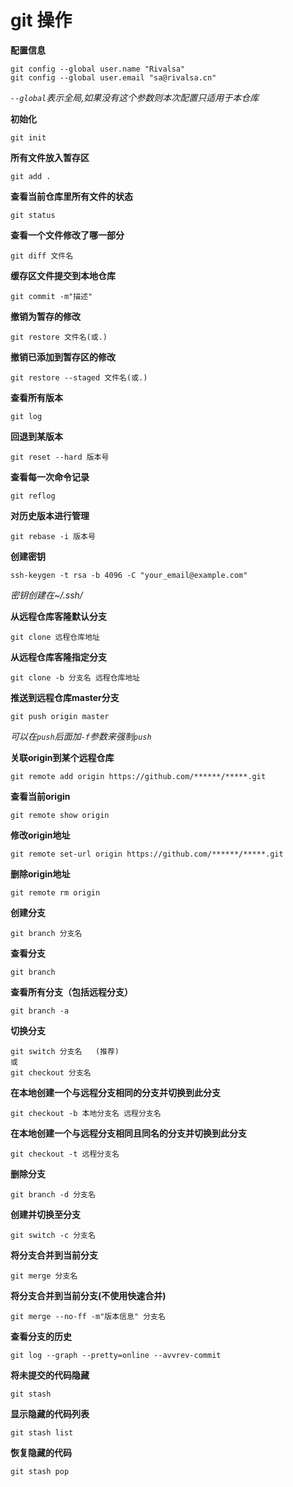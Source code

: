 # git 操作

**配置信息**

```git
git config --global user.name "Rivalsa"
git config --global user.email "sa@rivalsa.cn"
```

*`--global`表示全局,如果没有这个参数则本次配置只适用于本仓库*

**初始化**

```git
git init
```

**所有文件放入暂存区**

```git
git add .
```

**查看当前仓库里所有文件的状态**

```git
git status
```

**查看一个文件修改了哪一部分**

```git
git diff 文件名
```
**缓存区文件提交到本地仓库**

```git
git commit -m"描述"
```

**撤销为暂存的修改**

```git
git restore 文件名(或.)
```

**撤销已添加到暂存区的修改**

```git
git restore --staged 文件名(或.)
```

**查看所有版本**

```git
git log
```

**回退到某版本**

```git
git reset --hard 版本号
```

**查看每一次命令记录**

```git
git reflog
```

**对历史版本进行管理**

```git
git rebase -i 版本号
```

**创建密钥**

```git
ssh-keygen -t rsa -b 4096 -C "your_email@example.com"
```

*密钥创建在~/.ssh/*

**从远程仓库客隆默认分支**

```git
git clone 远程仓库地址
```

**从远程仓库客隆指定分支**

```git
git clone -b 分支名 远程仓库地址
```

**推送到远程仓库master分支**

```git
git push origin master
```

*可以在`push`后面加`-f`参数来强制`push`*

**关联origin到某个远程仓库**

```git
git remote add origin https://github.com/******/*****.git
```

**查看当前origin**

```git
git remote show origin
```

**修改origin地址**

```git
git remote set-url origin https://github.com/******/*****.git
```

**删除origin地址**

```git
git remote rm origin
```

**创建分支**

```git
git branch 分支名
```

**查看分支**

```git
git branch
```

**查看所有分支（包括远程分支）**

```git
git branch -a
```

**切换分支**

```git
git switch 分支名   (推荐)
或
git checkout 分支名
```

**在本地创建一个与远程分支相同的分支并切换到此分支**

```git
git checkout -b 本地分支名 远程分支名
```

**在本地创建一个与远程分支相同且同名的分支并切换到此分支**

```git
git checkout -t 远程分支名
```

**删除分支**

```git
git branch -d 分支名
```

**创建并切换至分支**

```git
git switch -c 分支名
```

**将分支合并到当前分支**

```git
git merge 分支名
```

**将分支合并到当前分支(不使用快速合并)**

```git
git merge --no-ff -m"版本信息" 分支名
```

**查看分支的历史**

```git
git log --graph --pretty=online --avvrev-commit
```

**将未提交的代码隐藏**

```git
git stash
```

**显示隐藏的代码列表**

```git
git stash list
```

**恢复隐藏的代码**

```git
git stash pop
```
